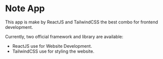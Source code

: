 # Note App

This app is make by ReactJS and TailwindCSS the best combo for frontend development.

Currently, two official framework and library are available:

- ReactJS use for Website Development.
- TailwindCSS use for styling the website.
